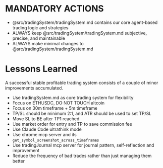 # MANDATORY ACTIONS

- @src/tradingSystem/tradingSystem.md contains our core agent-based trading logic and strategies
- ALWAYS keep @src/tradingSystem/tradingSystem.md subjective, precise, and maintainable
- ALWAYS make minimal changes to @src/tradingSystem/tradingSystem.md

# Lessons Learned

A successful stable profitable trading system consists of a couple of minor improvements accumulated.

- Use tradingSystem.md as core trading system for flexibility
- Focus on ETHUSDC, DO NOT TOUCH altcoin
- Focus on 30m timeframe + 5m timeframe
- TP/SL should be minimum 2:1, and ATR should be used to set TP/SL
- Move SL to BE after TP1 reached
- Use market order for entry and TP to save commission fee
- Use Claude Code ultrathink mode
- Use chrome mcp server and its `get_symbol_screenshot_across_timeframes`
- Use tradingJournal mcp server for journal pattern, self-reflection and improvement
- Reduce the frequency of bad trades rather than just managing them better
